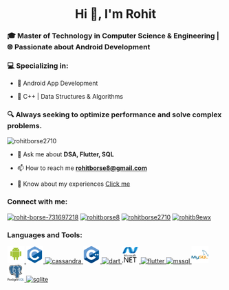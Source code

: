 <h1 align="center">Hi 👋, I'm Rohit</h1>
<h3 align="left">🎓 Master of Technology in Computer Science & Engineering | 🌐 Passionate about Android Development</h3>
<h3 align="left">💻 Specializing in:</h3>

- 🚀 Android App Development
  
- 🧠 C++ | Data Structures & Algorithms
  
<h3 align="left">🔍 Always seeking to optimize performance and solve complex problems.</h3>

<p align="left"> <img src="https://komarev.com/ghpvc/?username=rohitborse2710&label=Profile%20views&color=0e75b6&style=flat" alt="rohitborse2710" /> </p>

- 💬 Ask me about **DSA, Flutter, SQL**

- 📫 How to reach me **rohitborse8@gmail.com**

- 📄 Know about my experiences [Click me](https://drive.google.com/file/d/187ZSdlh0UIlz6FGzqrZzuGUdzT7S017l/view?usp=sharing)

<h3 align="left">Connect with me:</h3>
<p align="left">
<a href="https://linkedin.com/in/rohit-borse-731697218" target="blank"><img align="center" src="https://raw.githubusercontent.com/rahuldkjain/github-profile-readme-generator/master/src/images/icons/Social/linked-in-alt.svg" alt="rohit-borse-731697218" height="30" width="40" /></a>
<a href="https://codeforces.com/profile/rohitborse8" target="blank"><img align="center" src="https://raw.githubusercontent.com/rahuldkjain/github-profile-readme-generator/master/src/images/icons/Social/codeforces.svg" alt="rohitborse8" height="30" width="40" /></a>
<a href="https://www.leetcode.com/rohitborse2710" target="blank"><img align="center" src="https://raw.githubusercontent.com/rahuldkjain/github-profile-readme-generator/master/src/images/icons/Social/leet-code.svg" alt="rohitborse2710" height="30" width="40" /></a>
<a href="https://auth.geeksforgeeks.org/user/rohitb9ewx" target="blank"><img align="center" src="https://raw.githubusercontent.com/rahuldkjain/github-profile-readme-generator/master/src/images/icons/Social/geeks-for-geeks.svg" alt="rohitb9ewx" height="30" width="40" /></a>
</p>

<h3 align="left">Languages and Tools:</h3>
<p align="left"> <a href="https://developer.android.com" target="_blank" rel="noreferrer"> <img src="https://raw.githubusercontent.com/devicons/devicon/master/icons/android/android-original-wordmark.svg" alt="android" width="40" height="40"/> </a> <a href="https://www.cprogramming.com/" target="_blank" rel="noreferrer"> <img src="https://raw.githubusercontent.com/devicons/devicon/master/icons/c/c-original.svg" alt="c" width="40" height="40"/> </a> <a href="https://cassandra.apache.org/" target="_blank" rel="noreferrer"> <img src="https://www.vectorlogo.zone/logos/apache_cassandra/apache_cassandra-icon.svg" alt="cassandra" width="40" height="40"/> </a> <a href="https://www.w3schools.com/cpp/" target="_blank" rel="noreferrer"> <img src="https://raw.githubusercontent.com/devicons/devicon/master/icons/cplusplus/cplusplus-original.svg" alt="cplusplus" width="40" height="40"/> </a> <a href="https://dart.dev" target="_blank" rel="noreferrer"> <img src="https://www.vectorlogo.zone/logos/dartlang/dartlang-icon.svg" alt="dart" width="40" height="40"/> </a> <a href="https://dotnet.microsoft.com/" target="_blank" rel="noreferrer"> <img src="https://raw.githubusercontent.com/devicons/devicon/master/icons/dot-net/dot-net-original-wordmark.svg" alt="dotnet" width="40" height="40"/> </a> <a href="https://flutter.dev" target="_blank" rel="noreferrer"> <img src="https://www.vectorlogo.zone/logos/flutterio/flutterio-icon.svg" alt="flutter" width="40" height="40"/> </a> <a href="https://www.microsoft.com/en-us/sql-server" target="_blank" rel="noreferrer"> <img src="https://www.svgrepo.com/show/303229/microsoft-sql-server-logo.svg" alt="mssql" width="40" height="40"/> </a> <a href="https://www.mysql.com/" target="_blank" rel="noreferrer"> <img src="https://raw.githubusercontent.com/devicons/devicon/master/icons/mysql/mysql-original-wordmark.svg" alt="mysql" width="40" height="40"/> </a> <a href="https://www.postgresql.org" target="_blank" rel="noreferrer"> <img src="https://raw.githubusercontent.com/devicons/devicon/master/icons/postgresql/postgresql-original-wordmark.svg" alt="postgresql" width="40" height="40"/> </a> <a href="https://www.sqlite.org/" target="_blank" rel="noreferrer"> <img src="https://www.vectorlogo.zone/logos/sqlite/sqlite-icon.svg" alt="sqlite" width="40" height="40"/> </a> </p>
